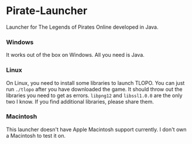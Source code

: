 # Pirate-Launcher
Launcher for The Legends of Pirates Online developed in Java.

### Windows
It works out of the box on Windows. All you need is Java. 

### Linux
On Linux, you need to install some libraries to launch TLOPO.
You can just run `./tlopo` after you have downloaded the game. 
It should throw out the libraries you need to get as errors.
`libpng12` and `libssl1.0.0` are the only two I know.
If you find additional libraries, please share them.

### Macintosh
This launcher doesn't have Apple Macintosh support currently. I don't own a Macintosh to test it on.
